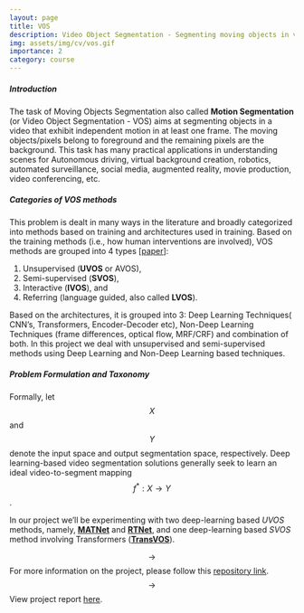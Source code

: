 ```yaml
---
layout: page
title: VOS
description: Video Object Segmentation - Segmenting moving objects in videos.
img: assets/img/cv/vos.gif
importance: 2
category: course
---
```


##### Introduction

The task of Moving Objects Segmentation also called **Motion Segmentation** (or Video Object Segmentation - VOS) aims at segmenting objects in a video that exhibit independent motion in at least one frame. The moving objects/pixels belong to foreground and the remaining pixels are the background. This task has many practical applications in understanding scenes for Autonomous driving, virtual background creation, robotics, automated surveillance, social media, augmented reality, movie production, video conferencing, etc.

##### Categories of VOS methods

This problem is dealt in many ways in the literature and broadly categorized into methods based on training and architectures used in training. Based on the training methods (i.e., how human interventions are involved), VOS methods are grouped into 4 types [[paper](https://arxiv.org/abs/2107.01153)]:

1. Unsupervised (**UVOS** or AVOS),
2. Semi-supervised (**SVOS**),
3. Interactive (**IVOS**), and
4. Referring (language guided, also called **LVOS**).

Based on the architectures, it is grouped into 3: Deep Learning Techniques( CNN’s, Transformers, Encoder-Decoder etc), Non-Deep Learning Techniques (frame differences, optical flow, MRF/CRF) and combination of both. In this project we deal with unsupervised and semi-supervised methods using Deep Learning and Non-Deep Learning based techniques.

##### Problem Formulation and Taxonomy

Formally, let $$X$$ and $$Y$$ denote the input space and output segmentation space, respectively. Deep learning-based video segmentation solutions generally seek to learn an ideal video-to-segment mapping $$f^*: X \longrightarrow Y$$.

In our project we’ll be experimenting with two deep-learning based _UVOS_ methods, namely, [**MATNet**](https://arxiv.org/abs/2003.04253) and [**RTNet**](https://openaccess.thecvf.com/content/CVPR2021/papers/Ren_Reciprocal_Transformations_for_Unsupervised_Video_Object_Segmentation_CVPR_2021_paper.pdf), and one deep-learning based _SVOS_ method involving Transformers ([**TransVOS**](https://arxiv.org/abs/2106.00588)).

$$\rightarrow$$ For more information on the project, please follow this [repository link](https://github.com/rodosingh/CV-IIITH/tree/main/Project).\
$$\rightarrow$$ View project report [here](https://github.com/rodosingh/CV-IIITH/blob/main/Project/49_Report.pdf).
